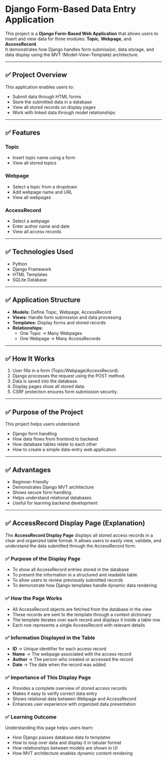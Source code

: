 # Django Form-Based Data Entry Application

This project is a **Django Form-Based Web Application** that allows users to insert and view data for three modules: **Topic**, **Webpage**, and **AccessRecord**.  
It demonstrates how Django handles form submission, data storage, and data display using the MVT (Model–View–Template) architecture.

---

## ✅ Project Overview

This application enables users to:

- Submit data through HTML forms  
- Store the submitted data in a database  
- View all stored records on display pages  
- Work with linked data through model relationships  

---

## ✅ Features

### **Topic**
- Insert topic name using a form  
- View all stored topics  

### **Webpage**
- Select a topic from a dropdown  
- Add webpage name and URL  
- View all webpages  

### **AccessRecord**
- Select a webpage  
- Enter author name and date  
- View all access records  

---

## ✅ Technologies Used

- Python  
- Django Framework  
- HTML Templates  
- SQLite Database  

---

## ✅ Application Structure

- **Models:** Define Topic, Webpage, AccessRecord  
- **Views:** Handle form submission and data processing  
- **Templates:** Display forms and stored records  
- **Relationships:**  
  - One Topic → Many Webpages  
  - One Webpage → Many AccessRecords  

---

## ✅ How It Works

1. User fills in a form (Topic/Webpage/AccessRecord).  
2. Django processes the request using the POST method.  
3. Data is saved into the database.  
4. Display pages show all stored data.  
5. CSRF protection ensures form submission security.

---

## ✅ Purpose of the Project

This project helps users understand:

- Django form handling  
- How data flows from frontend to backend  
- How database tables relate to each other  
- How to create a simple data-entry web application  

---

## ✅ Advantages

- Beginner-friendly  
- Demonstrates Django MVT architecture  
- Shows secure form handling  
- Helps understand relational databases  
- Useful for learning backend development  

---

## ✅ AccessRecord Display Page (Explanation)

The **AccessRecord Display Page** displays all stored access records in a clear and organized table format. It allows users to easily view, validate, and understand the data submitted through the AccessRecord form.

### ✅ Purpose of the Display Page
- To show all AccessRecord entries stored in the database  
- To present the information in a structured and readable table  
- To allow users to review previously submitted records  
- To demonstrate how Django templates handle dynamic data rendering  

### ✅ How the Page Works
- All AccessRecord objects are fetched from the database in the view  
- These records are sent to the template through a context dictionary  
- The template iterates over each record and displays it inside a table row  
- Each row represents a single AccessRecord with relevant details  

### ✅ Information Displayed in the Table
- **ID** → Unique identifier for each access record  
- **Name** → The webpage associated with the access record  
- **Author** → The person who created or accessed the record  
- **Date** → The date when the record was added  

### ✅ Importance of This Display Page
- Provides a complete overview of stored access records  
- Makes it easy to verify correct data entry  
- Shows relational data between Webpage and AccessRecord  
- Enhances user experience with organized data presentation  

### ✅ Learning Outcome
Understanding this page helps users learn:
- How Django passes database data to templates  
- How to loop over data and display it in tabular format  
- How relationships between models are shown in UI  
- How MVT architecture enables dynamic content rendering  

